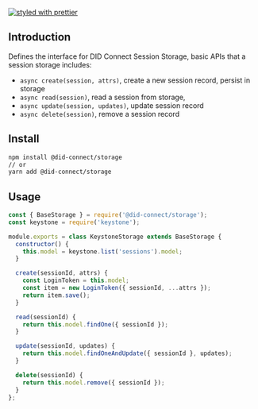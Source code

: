 [![styled with prettier](https://img.shields.io/badge/styled_with-prettier-ff69b4.svg)](https://github.com/prettier/prettier)

## Introduction

Defines the interface for DID Connect Session Storage, basic APIs that a session storage includes:

- `async create(session, attrs)`, create a new session record, persist in storage
- `async read(session)`, read a session from storage,
- `async update(session, updates)`, update session record
- `async delete(session)`, remove a session record

## Install

```sh
npm install @did-connect/storage
// or
yarn add @did-connect/storage
```

## Usage

```js
const { BaseStorage } = require('@did-connect/storage');
const keystone = require('keystone');

module.exports = class KeystoneStorage extends BaseStorage {
  constructor() {
    this.model = keystone.list('sessions').model;
  }

  create(sessionId, attrs) {
    const LoginToken = this.model;
    const item = new LoginToken({ sessionId, ...attrs });
    return item.save();
  }

  read(sessionId) {
    return this.model.findOne({ sessionId });
  }

  update(sessionId, updates) {
    return this.model.findOneAndUpdate({ sessionId }, updates);
  }

  delete(sessionId) {
    return this.model.remove({ sessionId });
  }
};
```

